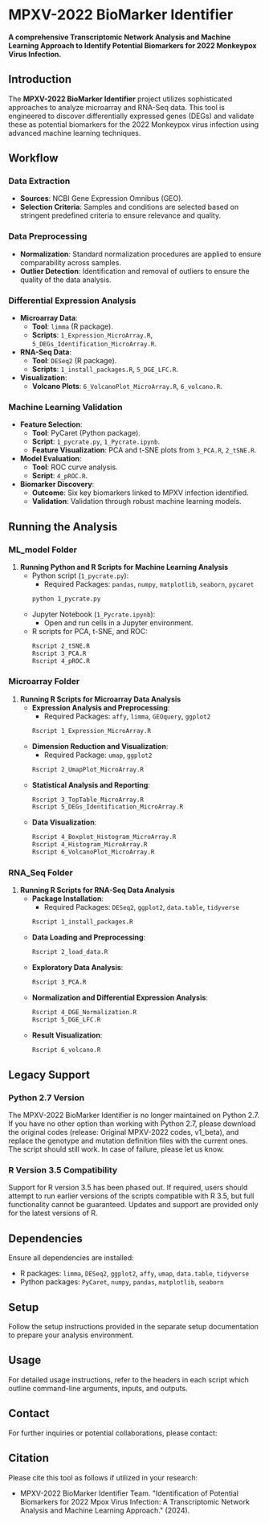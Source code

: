 # MPXV-2022 BioMarker Identifier

**A comprehensive Transcriptomic Network Analysis and Machine Learning Approach to Identify Potential Biomarkers for 2022 Monkeypox Virus Infection.**

## Introduction
The **MPXV-2022 BioMarker Identifier** project utilizes sophisticated approaches to analyze microarray and RNA-Seq data. This tool is engineered to discover differentially expressed genes (DEGs) and validate these as potential biomarkers for the 2022 Monkeypox virus infection using advanced machine learning techniques.

## Workflow

### Data Extraction
- **Sources**: NCBI Gene Expression Omnibus (GEO).
- **Selection Criteria**: Samples and conditions are selected based on stringent predefined criteria to ensure relevance and quality.

### Data Preprocessing
- **Normalization**: Standard normalization procedures are applied to ensure comparability across samples.
- **Outlier Detection**: Identification and removal of outliers to ensure the quality of the data analysis.

### Differential Expression Analysis
- **Microarray Data**:
  - **Tool**: `limma` (R package).
  - **Scripts**: `1_Expression_MicroArray.R`, `5_DEGs_Identification_MicroArray.R`.
- **RNA-Seq Data**:
  - **Tool**: `DESeq2` (R package).
  - **Scripts**: `1_install_packages.R`, `5_DGE_LFC.R`.
- **Visualization**:
  - **Volcano Plots**: `6_VolcanoPlot_MicroArray.R`, `6_volcano.R`.

### Machine Learning Validation
- **Feature Selection**:
  - **Tool**: PyCaret (Python package).
  - **Script**: `1_pycrate.py`, `1_Pycrate.ipynb`.
  - **Feature Visualization**: PCA and t-SNE plots from `3_PCA.R`, `2_tSNE.R`.
- **Model Evaluation**:
  - **Tool**: ROC curve analysis.
  - **Script**: `4_pROC.R`.
- **Biomarker Discovery**:
  - **Outcome**: Six key biomarkers linked to MPXV infection identified.
  - **Validation**: Validation through robust machine learning models.

## Running the Analysis

### ML_model Folder
1. **Running Python and R Scripts for Machine Learning Analysis**
   - Python script (`1_pycrate.py`):
     - Required Packages: `pandas`, `numpy`, `matplotlib`, `seaborn`, `pycaret`
     ```bash
     python 1_pycrate.py
     ```
   - Jupyter Notebook (`1_Pycrate.ipynb`):
     - Open and run cells in a Jupyter environment.
   - R scripts for PCA, t-SNE, and ROC:
     ```bash
     Rscript 2_tSNE.R
     Rscript 3_PCA.R
     Rscript 4_pROC.R
     ```

### Microarray Folder
1. **Running R Scripts for Microarray Data Analysis**
   - **Expression Analysis and Preprocessing**:
     - Required Packages: `affy`, `limma`, `GEOquery`, `ggplot2`
     ```bash
     Rscript 1_Expression_MicroArray.R
     ```
   - **Dimension Reduction and Visualization**:
     - Required Package: `umap`, `ggplot2`
     ```bash
     Rscript 2_UmapPlot_MicroArray.R
     ```
   - **Statistical Analysis and Reporting**:
     ```bash
     Rscript 3_TopTable_MicroArray.R
     Rscript 5_DEGs_Identification_MicroArray.R
     ```
   - **Data Visualization**:
     ```bash
     Rscript 4_Boxplot_Histogram_MicroArray.R
     Rscript 4_Histogram_MicroArray.R
     Rscript 6_VolcanoPlot_MicroArray.R
     ```

### RNA_Seq Folder
1. **Running R Scripts for RNA-Seq Data Analysis**
   - **Package Installation**:
     - Required Packages: `DESeq2`, `ggplot2`, `data.table`, `tidyverse`
     ```bash
     Rscript 1_install_packages.R
     ```
   - **Data Loading and Preprocessing**:
     ```bash
     Rscript 2_load_data.R
     ```
   - **Exploratory Data Analysis**:
     ```bash
     Rscript 3_PCA.R
     ```
   - **Normalization and Differential Expression Analysis**:
     ```bash
     Rscript 4_DGE_Normalization.R
     Rscript 5_DGE_LFC.R
     ```
   - **Result Visualization**:
     ```bash
     Rscript 6_volcano.R
     ```

## Legacy Support

### Python 2.7 Version
The MPXV-2022 BioMarker Identifier is no longer maintained on Python 2.7. If you have no other option than working with Python 2.7, please download the original codes (release: Original MPXV-2022 codes, v1_beta), and replace the genotype and mutation definition files with the current ones. The script should still work. In case of failure, please let us know.

### R Version 3.5 Compatibility
Support for R version 3.5 has been phased out. If required, users should attempt to run earlier versions of the scripts compatible with R 3.5, but full functionality cannot be guaranteed. Updates and support are provided only for the latest versions of R.

## Dependencies
Ensure all dependencies are installed:
- R packages: `limma`, `DESeq2`, `ggplot2`, `affy`, `umap`, `data.table`, `tidyverse`
- Python packages: `PyCaret`, `numpy`, `pandas`, `matplotlib`, `seaborn`

## Setup
Follow the setup instructions provided in the separate setup documentation to prepare your analysis environment.

## Usage
For detailed usage instructions, refer to the headers in each script which outline command-line arguments, inputs, and outputs.

## Contact
For further inquiries or potential collaborations, please contact:


## Citation
Please cite this tool as follows if utilized in your research:
- MPXV-2022 BioMarker Identifier Team. "Identification of Potential Biomarkers for 2022 Mpox Virus Infection: A Transcriptomic Network Analysis and Machine Learning Approach." (2024).
